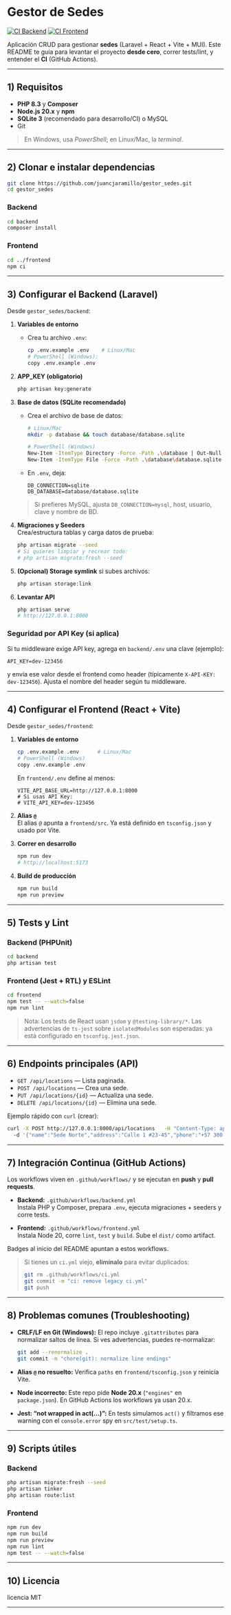 # Gestor de Sedes

[![CI Backend](https://github.com/juancjaramillo/gestor_sedes/actions/workflows/backend.yml/badge.svg)](https://github.com/juancjaramillo/gestor_sedes/actions/workflows/backend.yml)
[![CI Frontend](https://github.com/juancjaramillo/gestor_sedes/actions/workflows/frontend.yml/badge.svg)](https://github.com/juancjaramillo/gestor_sedes/actions/workflows/frontend.yml)

Aplicación CRUD para gestionar **sedes** (Laravel + React + Vite + MUI). Este README te guía para levantar el proyecto **desde cero**, correr tests/lint, y entender el **CI** (GitHub Actions).

---

## 1) Requisitos

- **PHP 8.3** y **Composer**
- **Node.js 20.x** y **npm**
- **SQLite 3** (recomendado para desarrollo/CI) o MySQL
- Git

> En Windows, usa *PowerShell*; en Linux/Mac, la *terminal*.

---

## 2) Clonar e instalar dependencias

```bash
git clone https://github.com/juancjaramillo/gestor_sedes.git
cd gestor_sedes
```

### Backend
```bash
cd backend
composer install
```

### Frontend
```bash
cd ../frontend
npm ci
```

---

## 3) Configurar el Backend (Laravel)

Desde `gestor_sedes/backend`:

1. **Variables de entorno**  
   - Crea tu archivo `.env`:
     ```bash
     cp .env.example .env    # Linux/Mac
     # PowerShell (Windows):
     copy .env.example .env
     ```

2. **APP_KEY (obligatorio)**  
   ```bash
   php artisan key:generate
   ```

3. **Base de datos (SQLite recomendado)**  
   - Crea el archivo de base de datos:
     ```bash
     # Linux/Mac
     mkdir -p database && touch database/database.sqlite

     # PowerShell (Windows)
     New-Item -ItemType Directory -Force -Path .\database | Out-Null
     New-Item -ItemType File -Force -Path .\database\database.sqlite | Out-Null
     ```
   - En `.env`, deja:
     ```dotenv
     DB_CONNECTION=sqlite
     DB_DATABASE=database/database.sqlite
     ```

   > Si prefieres MySQL, ajusta `DB_CONNECTION=mysql`, host, usuario, clave y nombre de BD.

4. **Migraciones y Seeders**  
   Crea/estructura tablas y carga datos de prueba:
   ```bash
   php artisan migrate --seed
   # Si quieres limpiar y recrear todo:
   # php artisan migrate:fresh --seed
   ```

5. **(Opcional) Storage symlink** si subes archivos:
   ```bash
   php artisan storage:link
   ```

6. **Levantar API**  
   ```bash
   php artisan serve
   # http://127.0.0.1:8000
   ```

### Seguridad por API Key (si aplica)
Si tu middleware exige API key, agrega en `backend/.env` una clave (ejemplo):
```dotenv
API_KEY=dev-123456
```
y envía ese valor desde el frontend como header (típicamente `X-API-KEY: dev-123456`). Ajusta el nombre del header según tu middleware.

---

## 4) Configurar el Frontend (React + Vite)

Desde `gestor_sedes/frontend`:

1. **Variables de entorno**  
   ```bash
   cp .env.example .env      # Linux/Mac
   # PowerShell (Windows)
   copy .env.example .env
   ```
   En `frontend/.env` define al menos:
   ```dotenv
   VITE_API_BASE_URL=http://127.0.0.1:8000
   # Si usas API Key:
   # VITE_API_KEY=dev-123456
   ```

2. **Alias `@`**  
   El alias `@` apunta a `frontend/src`. Ya está definido en `tsconfig.json` y usado por Vite.

3. **Correr en desarrollo**
   ```bash
   npm run dev
   # http://localhost:5173
   ```

4. **Build de producción**
   ```bash
   npm run build
   npm run preview
   ```

---

## 5) Tests y Lint

### Backend (PHPUnit)
```bash
cd backend
php artisan test
```

### Frontend (Jest + RTL) y ESLint
```bash
cd frontend
npm test -- --watch=false
npm run lint
```

> Nota: Los tests de React usan `jsdom` y `@testing-library/*`. Las advertencias de `ts-jest` sobre `isolatedModules` son esperadas: ya está configurado en `tsconfig.jest.json`.

---

## 6) Endpoints principales (API)

- `GET /api/locations` — Lista paginada.
- `POST /api/locations` — Crea una sede.
- `PUT /api/locations/{id}` — Actualiza una sede.
- `DELETE /api/locations/{id}` — Elimina una sede.

Ejemplo rápido con `curl` (crear):
```bash
curl -X POST http://127.0.0.1:8000/api/locations   -H "Content-Type: application/json"   -H "X-API-KEY: dev-123456" \ 
  -d '{"name":"Sede Norte","address":"Calle 1 #23-45","phone":"+57 300 123 4567"}'
```

---

## 7) Integración Continua (GitHub Actions)

Los workflows viven en `.github/workflows/` y se ejecutan en **push** y **pull requests**.

- **Backend:** `.github/workflows/backend.yml`  
  Instala PHP y Composer, prepara `.env`, ejecuta migraciones + seeders y corre tests.

- **Frontend:** `.github/workflows/frontend.yml`  
  Instala Node 20, corre `lint`, `test` y `build`. Sube el `dist/` como artifact.

Badges al inicio del README apuntan a estos workflows.

> Si tienes un `ci.yml` viejo, **elimínalo** para evitar duplicados:
> ```bash
> git rm .github/workflows/ci.yml
> git commit -m "ci: remove legacy ci.yml"
> git push
> ```

---

## 8) Problemas comunes (Troubleshooting)

- **CRLF/LF en Git (Windows):** El repo incluye `.gitattributes` para normalizar saltos de línea. Si ves advertencias, puedes re-normalizar:
  ```bash
  git add --renormalize .
  git commit -m "chore(git): normalize line endings"
  ```

- **Alias `@` no resuelto:** Verifica `paths` en `frontend/tsconfig.json` y reinicia Vite.

- **Node incorrecto:** Este repo pide **Node 20.x** (`"engines"` en `package.json`). En GitHub Actions los workflows ya usan 20.x.

- **Jest: “not wrapped in act(...)”:** En tests simulamos `act()` y filtramos ese warning con el `console.error` spy en `src/test/setup.ts`.

---

## 9) Scripts útiles

### Backend
```bash
php artisan migrate:fresh --seed
php artisan tinker
php artisan route:list
```

### Frontend
```bash
npm run dev
npm run build
npm run preview
npm run lint
npm test -- --watch=false
```

---

## 10) Licencia

licencia MIT 

---


